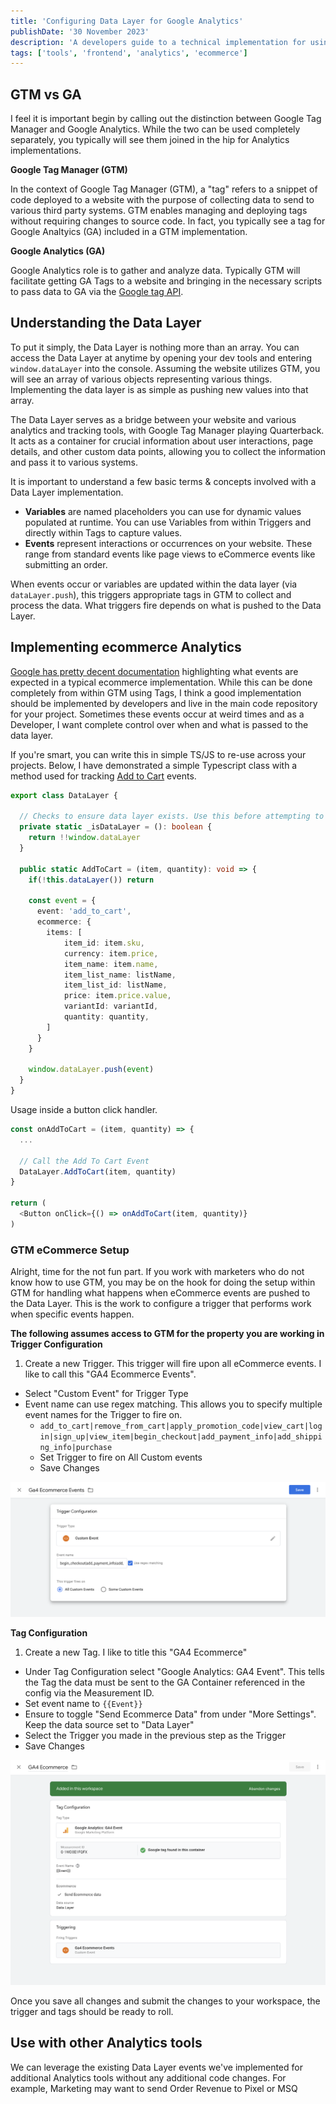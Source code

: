 ```yaml
---
title: 'Configuring Data Layer for Google Analytics'
publishDate: '30 November 2023'
description: 'A developers guide to a technical implementation for using Data Layer to send eCommerce events to Google Analytics via Tag Manager'
tags: ['tools', 'frontend', 'analytics', 'ecommerce']
---
```


## GTM vs GA
I feel it is important begin by calling out the distinction between Google Tag Manager and Google Analytics. While the two can be used completely separately, you typically will see them joined in the hip for Analytics implementations.

**Google Tag Manager (GTM)**

In the context of Google Tag Manager (GTM), a "tag" refers to a snippet of code deployed to a website with the purpose of collecting data to send to various third party systems. GTM enables managing and deploying tags without requiring changes to source code. In fact, you typically see a tag for Google Analtyics (GA) included in a GTM implementation.

**Google Analytics (GA)**

Google Analytics role is to gather and analyze data. Typically GTM will facilitate getting GA Tags to a website and bringing in the necessary scripts to pass data to GA via the [Google tag API](https://developers.google.com/tag-platform/gtagjs/reference).


## Understanding the Data Layer
To put it simply, the Data Layer is nothing more than an array. You can access the Data Layer at anytime by opening your dev tools and entering `window.dataLayer` into the console. Assuming the website utilizes GTM, you will see an array of various objects representing various things. Implementing the data layer is as simple as pushing new values into that array.

The Data Layer serves as a bridge between your website and various analytics and tracking tools, with Google Tag Manager playing Quarterback. It acts as a container for crucial information about user interactions, page details, and other custom data points, allowing you to collect the information and pass it to various systems.

It is important to understand a few basic terms & concepts involved with a Data Layer implementation.

- __Variables__ are named placeholders you can use for dynamic values populated at runtime. You can use Variables from within Triggers and directly within Tags to capture values.
- __Events__ represent interactions or occurrences on your website. These range from standard events like page views to eCommerce events like submitting an order.

When events occur or variables are updated within the data layer (via `dataLayer.push`), this triggers appropriate tags in GTM to collect and process the data. What triggers fire depends on what is pushed to the Data Layer.


## Implementing ecommerce Analytics
[Google has pretty decent documentation](https://developers.google.com/analytics/devguides/collection/ga4/ecommerce?client_type=gtm) highlighting what events are expected in a typical ecommerce implementation. While this can be done completely from within GTM using Tags, I think a good implementation should be implemented by developers and live in the main code repository for your project. Sometimes these events occur at weird times and as a Developer, I want complete control over when and what is passed to the data layer.

If you're smart, you can write this in simple TS/JS to re-use across your projects. Below, I have demonstrated a simple Typescript class with a method used for tracking [Add to Cart](https://developers.google.com/analytics/devguides/collection/ga4/ecommerce?client_type=gtm#add_or_remove_an_item_from_a_shopping_cart) events.

```ts
export class DataLayer {

  // Checks to ensure data layer exists. Use this before attempting to push to it
  private static _isDataLayer = (): boolean {
    return !!window.dataLayer
  }

  public static AddToCart = (item, quantity): void => {
    if(!this.dataLayer()) return

    const event = {
      event: 'add_to_cart',
      ecommerce: {
        items: [
            item_id: item.sku,
            currency: item.price,
            item_name: item.name,
            item_list_name: listName,
            item_list_id: listName,
            price: item.price.value,
            variantId: variantId,
            quantity: quantity,
        ]
      }
    }

    window.dataLayer.push(event)
  }
}

```

Usage inside a button click handler.

```js
const onAddToCart = (item, quantity) => {
  ...

  // Call the Add To Cart Event
  DataLayer.AddToCart(item, quantity)
}

return (
  <Button onClick={() => onAddToCart(item, quantity)}
)


```


### GTM eCommerce Setup
Alright, time for the not fun part. If you work with marketers who do not know how to use GTM, you may be on the hook for doing the setup within GTM for handling what happens when eCommerce events are pushed to the Data Layer. This is the work to configure a trigger that performs work when specific events happen.

__The following assumes access to GTM for the property you are working in__
**Trigger Configuration**

1. Create a new Trigger. This trigger will fire upon all eCommerce events. I like to call this "GA4 Ecommerce Events".
  - Select "Custom Event" for Trigger Type
  - Event name can use regex matching. This allows you to specify multiple event names for the Trigger to fire on.
    - `add_to_cart|remove_from_cart|apply_promotion_code|view_cart|login|sign_up|view_item|begin_checkout|add_payment_info|add_shipping_info|purchase`
    - Set Trigger to fire on All Custom events
    - Save Changes


![Trigger Configuration](./trigger_config.png)

**Tag Configuration**

1. Create a new Tag. I like to title this "GA4 Ecommerce"
  - Under Tag Configuration select "Google Analytics: GA4 Event". This tells the Tag the data must be sent to the GA Container referenced in the config via the Measurement ID.
  - Set event name to `{{Event}}`
  - Ensure to toggle "Send Ecommerce Data" from under "More Settings". Keep the data source set to "Data Layer"
  - Select the Trigger you made in the previous step as the Trigger
  - Save Changes


![Tag Configuration](./tag_config.png)

Once you save all changes and submit the changes to your workspace, the trigger and tags should be ready to roll.

## Use with other Analytics tools
We can leverage the existing Data Layer events we've implemented for additional Analytics tools without any additional code changes. For example, Marketing may want to send Order Revenue to Pixel or MSQ









